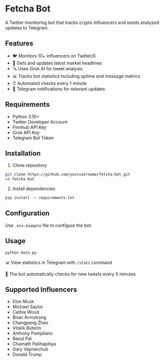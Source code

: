 # Fetcha Bot

A Twitter monitoring bot that tracks crypto influencers and sends analyzed updates to Telegram.

## Features
- 🐦 Monitors 10+ influencers on Twitter/X
- 📰 Gets and updates latest market headlines
- 🔍 Uses Grok AI for tweet analysis
- 📊 Tracks bot statistics including uptime and message metrics
- ⏰ Automated checks every 1 minute
- 📨 Telegram notifications for relevant updates

## Requirements
- Python 3.10+
- Twitter Developer Account
- Finnhub API Key
- Grok API Key
- Telegram Bot Token

## Installation
1. Clone repository
```bash
git clone https://github.com/yourusername/fetcha-bot.git
cd fetcha-bot
```
2. Install dependencies
```bash
pip install -r requirements.txt
```

## Configuration
Use `.env.example` file to configure the bot:

## Usage
```bash
python main.py
```

📊 View statistics in Telegram with `/stats` command

🔧 The bot automatically checks for new tweets every 5 minutes

## Supported Influencers
- Elon Musk
- Michael Saylor
- Cathie Wood
- Brian Armstrong
- Changpeng Zhao
- Vitalik Buterin
- Anthony Pompliano
- Raoul Pal
- Chamath Palihapitiya
- Gary Vaynerchuk
- Donald Trump
